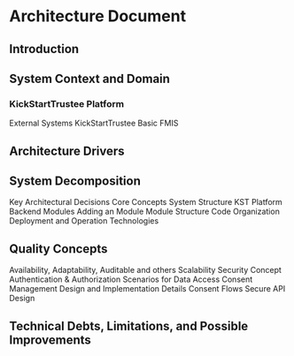 # Architecture Document
## Introduction
## System Context and Domain
### KickStartTrustee Platform
External Systems
KickStartTrustee Basic FMIS
## Architecture Drivers
## System Decomposition
Key Architectural Decisions
Core Concepts
System Structure
KST Platform Backend Modules
Adding an Module
Module Structure
Code Organization
Deployment and Operation
Technologies
## Quality Concepts
Availability, Adaptability, Auditable and others
Scalability
Security Concept
Authentication & Authorization
Scenarios for Data Access
Consent Management
Design and Implementation Details
Consent Flows
Secure API Design
## Technical Debts, Limitations, and Possible Improvements

